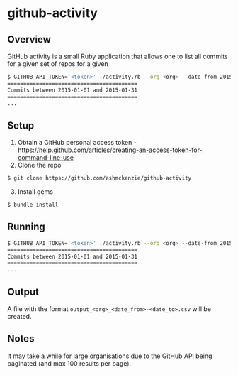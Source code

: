 # github-activity

## Overview

GitHub activity is a small Ruby application that allows one to list all commits for a given set of repos for a given

```bash
$ GITHUB_API_TOKEN='<token>' ./activity.rb --org <org> --date-from 2015-01-31 --date-to 2015-01-31
=========================================
Commits between 2015-01-01 and 2015-01-31
=========================================
...
```

## Setup

1. Obtain a GitHub personal access token - https://help.github.com/articles/creating-an-access-token-for-command-line-use
2. Clone the repo
```bash
$ git clone https://github.com/ashmckenzie/github-activity
```
3. Install gems
```bash
$ bundle install
```

## Running

```bash
$ GITHUB_API_TOKEN='<token>' ./activity.rb --org <org> --date-from 2015-01-31 --date-to 2015-01-31
=========================================
Commits between 2015-01-01 and 2015-01-31
=========================================
...
```

## Output

A file with the format `output_<org>_<date_from>-<date_to>.csv` will be created.

## Notes

It may take a while for large organisations due to the GitHub API being paginated (and max 100 results per page).
